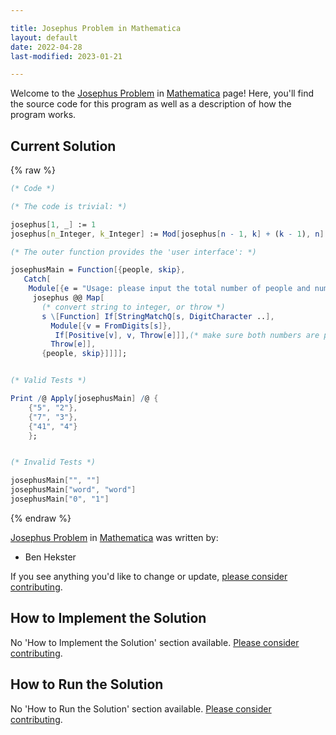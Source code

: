 ```yaml
---

title: Josephus Problem in Mathematica
layout: default
date: 2022-04-28
last-modified: 2023-01-21

---
```


Welcome to the [Josephus Problem](https://sampleprograms.io/projects/josephus-problem) in [Mathematica](https://sampleprograms.io/languages/mathematica) page! Here, you'll find the source code for this program as well as a description of how the program works.

## Current Solution

{% raw %}

```mathematica
(* Code *)

(* The code is trivial: *)

josephus[1, _] := 1
josephus[n_Integer, k_Integer] := Mod[josephus[n - 1, k] + (k - 1), n] + 1

(* The outer function provides the 'user interface': *)

josephusMain = Function[{people, skip},
   Catch[
    Module[{e = "Usage: please input the total number of people and number of people to skip."},
     josephus @@ Map[
       (* convert string to integer, or throw *)
       s \[Function] If[StringMatchQ[s, DigitCharacter ..],
         Module[{v = FromDigits[s]},
          If[Positive[v], v, Throw[e]]],(* make sure both numbers are positive *)
         Throw[e]],
       {people, skip}]]]];


(* Valid Tests *)

Print /@ Apply[josephusMain] /@ {
    {"5", "2"},
    {"7", "3"},
    {"41", "4"}
    };


(* Invalid Tests *)

josephusMain["", ""]
josephusMain["word", "word"]
josephusMain["0", "1"]
```

{% endraw %}

[Josephus Problem](https://sampleprograms.io/projects/josephus-problem) in [Mathematica](https://sampleprograms.io/languages/mathematica) was written by:

- Ben Hekster

If you see anything you'd like to change or update, [please consider contributing](https://github.com/TheRenegadeCoder/sample-programs).

## How to Implement the Solution

No 'How to Implement the Solution' section available. [Please consider contributing](https://github.com/TheRenegadeCoder/sample-programs-website).

## How to Run the Solution

No 'How to Run the Solution' section available. [Please consider contributing](https://github.com/TheRenegadeCoder/sample-programs-website).
